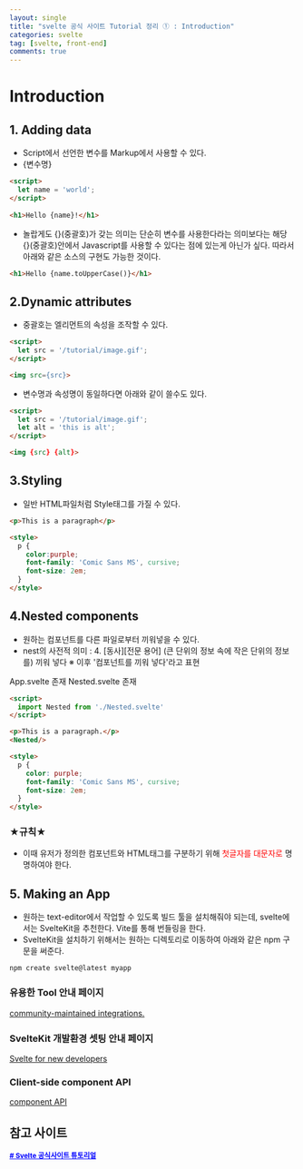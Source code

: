 ```yaml
---
layout: single
title: "svelte 공식 사이트 Tutorial 정리 ① : Introduction"
categories: svelte
tag: [svelte, front-end]
comments: true
---
```


# Introduction

## 1. Adding data
- Script에서 선언한 변수를 Markup에서 사용할 수 있다.
- {변수명}

```html
<script>
  let name = 'world';
</script>
 
<h1>Hello {name}!</h1>
```

- 놀랍게도 {}(중괄호)가 갖는 의미는 단순히 변수를 사용한다라는 의미보다는 해당 {}(중괄호)안에서 Javascript를 사용할 수 있다는 점에 있는게 아닌가 싶다.
  따라서 아래와 같은 소스의 구현도 가능한 것이다.

```html
<h1>Hello {name.toUpperCase()}</h1>
``` 

## 2.Dynamic attributes
- 중괄호는 엘리먼트의 속성을 조작할 수 있다.

```html
<script>
  let src = '/tutorial/image.gif';
</script>

<img src={src}>
```
- 변수명과 속성명이 동일하다면 아래와 같이 쓸수도 있다.

```html
<script>
  let src = '/tutorial/image.gif';
  let alt = 'this is alt';
</script>

<img {src} {alt}>
```

## 3.Styling
- 일반 HTML파일처럼 Style태그를 가질 수 있다.

```html
<p>This is a paragraph</p>

<style>
  p {
    color:purple;
    font-family: 'Comic Sans MS', cursive;
    font-size: 2em; 
  }
</style>
```
## 4.Nested components
- 원하는 컴포넌트를 다른 파일로부터 끼워넣을 수 있다.
- nest의 사전적 의미 : 4. [동사][전문 용어] (큰 단위의 정보 속에 작은 단위의 정보를) 끼워 넣다
※ 이후 '컴포넌트를 끼워 넣다'라고 표현

App.svelte 존재
Nested.svelte 존재

```html
<script>
  import Nested from './Nested.svelte'
</script>

<p>This is a paragraph.</p>
<Nested/>

<style>
  p {
    color: purple;
    font-family: 'Comic Sans MS', cursive;
    font-size: 2em;
  }
</style>
```
### ★규칙★ 
- 이때 유저가 정의한 컴포넌트와 HTML태그를 구분하기 위해 <span style="color:red">첫글자를 대문자로 </span> 명명하여야 한다.

## 5. Making an App
- 원하는 text-editor에서 작업할 수 있도록 빌드 툴을 설치해줘야 되는데, svelte에서는 SvelteKit을 추천한다. Vite를 통해 번들링을 한다.
- SvelteKit을 설치하기 위해서는 원하는 디렉토리로 이동하여 아래와 같은 npm 구문을 써준다.

```console
npm create svelte@latest myapp
```
### 유용한 Tool 안내 페이지
<a href="https://sveltesociety.dev/tools">community-maintained integrations.</a>

### SvelteKit 개발환경 셋팅 안내 페이지
<a href="https://svelte.dev/blog/svelte-for-new-developers">Svelte for new developers</a>

### Client-side component API
<a href="https://svelte.dev/docs#run-time-client-side-component-api">component API</a>


## 참고 사이트
<a href='https://svelte.dev/tutorial/making-an-app' target='_blank' style="color:blue; font-size:12px; font-weight:bold;"># Svelte 공식사이트 튜토리얼</a>